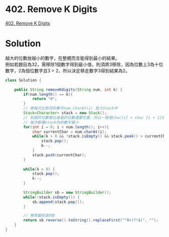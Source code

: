 # 402. Remove K Digits
[402. Remove K Digits](https://leetcode.com/problems/remove-k-digits/)

# Solution
越大的位數放越小的數字，在整體而言能得到最小的結果。  
例如若題目為32，需移除1個數字得到最小值，則須將3移除，因為位數上3為十位數字，2為個位數字且3 > 2，所以決定移走數字3得到結果為2。  

```java
class Solution {
    
    public String removeKdigits(String num, int k) {
        if(num.length() == k){
            return "0";
        }
        // 將每次比對完的數字num.charAt(i) 放入Stack中
        Stack<Character> stack = new Stack();
        // 前面的位數會比後面的位數還要吃重，所以一發現char[i] > char [i + 1]就要先拿走
        // 每次都讓stack內的數字最小
        for(int i = 0; i < num.length(); i++){
            char currentChar = num.charAt(i);
            while(k > 0 && !stack.isEmpty() && stack.peek() > currentChar ){
                stack.pop();
                k--;
            }     
            stack.push(currentChar);
        }
        
        while(k > 0) {
            stack.pop();
            k--;
        }
        
        StringBuilder sb = new StringBuilder();
        while(!stack.isEmpty()) {
            sb.append(stack.pop());
        }

        // 移除最前面的0
        return sb.reverse().toString().replaceFirst("^0+(?!$)", "");
    }
}
```